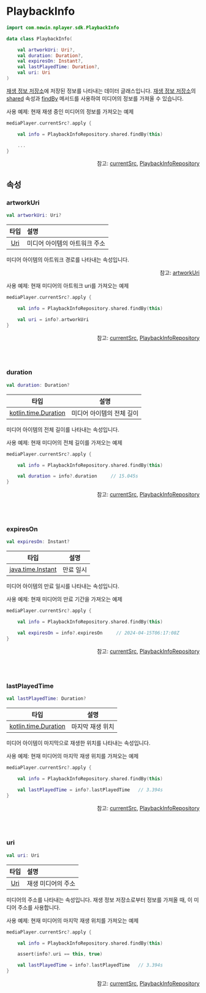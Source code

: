 # PlaybackInfo

```kotlin
import com.newin.nplayer.sdk.PlaybackInfo
```

```kotlin
data class PlaybackInfo(

    val artworkUri: Uri?,
    val duration: Duration?,
    val expiresOn: Instant?,
    val lastPlayedTime: Duration?,
    val uri: Uri
)
```

[재생 정보 저장소](../playback-info-repository/home.md)에 저장된 정보를 나타내는 데이터 글래스입니다. [재생 정보 저장소](../playback-info-repository/home.md)의 [shared](../playback-info-repository/home.md#shared) 속성과 [findBy](../playback-info-repository/home.md#findby) 메서드를 사용하여 미디어의 정보를 가져올 수 있습니다.

사용 예제: 현재 재생 중인 미디어의 정보를 가져오는 예제
```kotlin
mediaPlayer.currentSrc?.apply {

    val info = PlaybackInfoRepository.shared.findBy(this)

    ...
}
```
<div align="right">
참고: <a href="../../interface/media-player/details.md#currentsrc">currentSrc</a>, 
<a href="../../class/playback-info-repository/home.md">PlaybackInfoRepository</a>
</div>

## 속성

### artworkUri
```kotlin
val artworkUri: Uri?
```
|타입|설명|
|:--:|:--|
|[Uri](https://developer.android.com/reference/android/net/Uri)|미디어 아이템의 아트워크 주소|

미디어 아이템의 아트워크 경로를 나타내는 속성입니다.
<div align="right">
참고: <a href="https://developer.android.com/reference/androidx/media3/common/MediaMetadata#artworkUri()">artworkUri</a>
</div>

사용 예제: 현재 미디어의 아트워크 uri를 가져오는 예제
```kotlin
mediaPlayer.currentSrc?.apply {

    val info = PlaybackInfoRepository.shared.findBy(this)

    val uri = info?.artworkUri
}           
```
<div align="right">
참고: <a href="../../interface/media-player/details.md#currentsrc">currentSrc</a>, 
<a href="../../class/playback-info-repository/home.md">PlaybackInfoRepository</a>
</div>

<br><br>
### duration
```kotlin
val duration: Duration?
```
|타입|설명|
|:--:|--|
|[kotlin.time.Duration](https://kotlinlang.org/api/latest/jvm/stdlib/kotlin.time/-duration/)|미디어 아이템의 전체 길이|

미디어 아이템의 전체 길이를 나타내는 속성입니다.

사용 예제: 현재 미디어의 전체 길이를 가져오는 예제
```kotlin
mediaPlayer.currentSrc?.apply {

    val info = PlaybackInfoRepository.shared.findBy(this)

    val duration = info?.duration     // 15.045s
}    
```

<div align="right">
참고: <a href="../../interface/media-player/details.md#currentsrc">currentSrc</a>, 
<a href="../../class/playback-info-repository/home.md">PlaybackInfoRepository</a>
</div>

<br><br>
### expiresOn
```kotlin
val expiresOn: Instant?
```
|타입|설명|
|:--:|--|
|[java.time.Instant](https://developer.android.com/reference/java/time/Instant)|만료 일시|

미디어 아이템의 만료 일시를 나타내는 속성입니다.

사용 예제: 현재 미디어의 만료 기간을 가져오는 예제
```kotlin
mediaPlayer.currentSrc?.apply {

    val info = PlaybackInfoRepository.shared.findBy(this)

    val expiresOn = info?.expiresOn     // 2024-04-15T06:17:08Z
}                       
```

<div align="right">
참고: <a href="../../interface/media-player/details.md#currentsrc">currentSrc</a>, 
<a href="../../class/playback-info-repository/home.md">PlaybackInfoRepository</a>
</div>

<br><br>
### lastPlayedTime
```kotlin
val lastPlayedTime: Duration?
```
|타입|설명|
|:--:|--|
|[kotlin.time.Duration](https://kotlinlang.org/api/latest/jvm/stdlib/kotlin.time/-duration/)|마지막 재생 위치|

미디어 아이템이 마지막으로 재생한 위치를 나타내는 속성입니다.

사용 예제: 현재 미디어의 마지막 재생 위치를 가져오는 예제
```kotlin
mediaPlayer.currentSrc?.apply {

    val info = PlaybackInfoRepository.shared.findBy(this)

    val lastPlayedTime = info?.lastPlayedTime   // 3.394s
}
```

<div align="right">
참고: <a href="../../interface/media-player/details.md#currentsrc">currentSrc</a>, 
<a href="../../class/playback-info-repository/home.md">PlaybackInfoRepository</a>
</div>

<br><br>
### uri
```kotlin
val uri: Uri
```
|타입|설명|
|:--:|:--|
|[Uri](https://developer.android.com/reference/android/net/Uri)|재생 미디어의 주소|

미디어의 주소를 나타내는 속성입니다. 재생 정보 저장소로부터 정보를 가져올 때, 이 미디어 주소를 사용합니다.

사용 예제: 현재 미디어의 마지막 재생 위치를 가져오는 예제
```kotlin
mediaPlayer.currentSrc?.apply {

    val info = PlaybackInfoRepository.shared.findBy(this)

    assert(info?.uri == this, true)

    val lastPlayedTime = info?.lastPlayedTime   // 3.394s
}
```
<div align="right">
참고: <a href="../../interface/media-player/details.md#currentsrc">currentSrc</a>, 
<a href="../../class/playback-info-repository/home.md">PlaybackInfoRepository</a>
</div>

